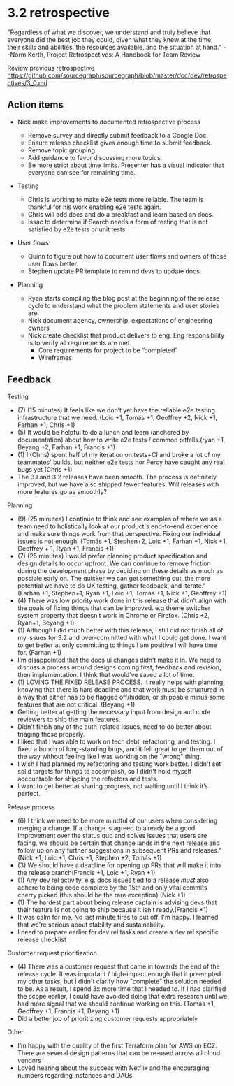 # 3.2 retrospective

"Regardless of what we discover, we understand and truly believe that everyone did the best job they could, given what they knew at the time, their skills and abilities, the resources available, and the situation at hand." --Norm Kerth, Project Retrospectives: A Handbook for Team Review

Review previous retrospective
https://github.com/sourcegraph/sourcegraph/blob/master/doc/dev/retrospectives/3_0.md

## Action items

- Nick make improvements to documented retrospective process

  - Remove survey and directly submit feedback to a Google Doc.
  - Ensure release checklist gives enough time to submit feedback.
  - Remove topic grouping.
  - Add guidance to favor discussing more topics.
  - Be more strict about time limits. Presenter has a visual indicator that everyone can see for remaining time.

- Testing

  - Chris is working to make e2e tests more reliable. The team is thankful for his work enabling e2e tests again.
  - Chris will add docs and do a breakfast and learn based on docs.
  - Issac to determine if Search needs a form of testing that is not satisfied by e2e tests or unit tests.

- User flows

  - Quinn to figure out how to document user flows and owners of those user flows better.
  - Stephen update PR template to remind devs to update docs.

- Planning
  - Ryan starts compiling the blog post at the beginning of the release cycle to understand what the problem statements and user stories are.
  - Nick document agency, ownership, expectations of engineering owners
  - Nick create checklist that product delivers to eng. Eng responsibility is to verify all requirements are met.
    - Core requirements for project to be “completed”
    - Wireframes

## Feedback

Testing

- (7) (15 minutes) It feels like we don’t yet have the reliable e2e testing infrastructure that we need. (Loic +1, Tomás +1, Geoffrey +2, Nick +1, Farhan +1, Chris +1)
- (5) It would be helpful to do a lunch and learn (anchored by documentation) about how to write e2e tests / common pitfalls.(ryan +1, Beyang +2, Farhan +1, Francis +1)
- (1) I (Chris) spent half of my iteration on tests+CI and broke a lot of my teammates' builds, but neither e2e tests nor Percy have caught any real bugs yet (Chris +1)
- The 3.1 and 3.2 releases have been smooth. The process is definitely improved, but we have also shipped fewer features. Will releases with more features go as smoothly?

Planning

- (9) (25 minutes) I continue to think and see examples of where we as a team need to holistically look at our product's end-to-end experience and make sure things work from that perspective. Fixing our individual issues is not enough. (Tomás +1, Stephen+2, Loic +1, Farhan +1, Nick +1, Geoffrey + 1, Ryan +1, Francis +1)
- (7) (25 minutes) I would prefer planning product specification and design details to occur upfront. We can continue to remove friction during the development phase by deciding on these details as much as possible early on. The quicker we can get something out, the more potential we have to do UX testing, gather feedback, and iterate." (Farhan +1, Stephen+1, Ryan +1, Loic +1, Tomás +1, Nick +1, Geoffrey +1)
- (4) There was low priority work done in this release that didn’t align with the goals of fixing things that can be improved. e.g theme switcher system property that doesn’t work in Chrome or Firefox. (Chris +2, Ryan+1, Beyang +1)
- (1) Although I did much better with this release, I still did not finish all of my issues for 3.2 and over-committed with what I could get done. I want to get better at only committing to things I am positive I will have time for. (Farhan +1)
- I’m disappointed that the docs ui changes didn’t make it in. We need to discuss a process around designs coming first, feedback and revision, then implementation. I think that would’ve saved a lot of time.
- (1) LOVING THE FIXED RELEASE PROCESS. It really helps with planning, knowing that there is hard deadline and that work must be structured in a way that either has to be flagged off/hidden, or shippable minus some features that are not critical. (Beyang +1)
- Getting better at getting the necessary input from design and code reviewers to ship the main features.
- Didn’t finish any of the auth-related issues, need to do better about triaging those properly.
- I liked that I was able to work on tech debt, refactoring, and testing. I fixed a bunch of long-standing bugs, and it felt great to get them out of the way without feeling like I was working on the "wrong" thing.
- I wish I had planned my refactoring and testing work better. I didn't set solid targets for things to accomplish, so I didn't hold myself accountable for shipping the refactors and tests.
- I want to get better at sharing progress, not waiting until I think it’s perfect.

Release process

- (6) I think we need to be more mindful of our users when considering merging a change. If a change is agreed to already be a good improvement over the status quo and solves issues that users are facing, we should be certain that change lands in the next release and follow up on any further suggestions in subsequent PRs and releases." (Nick +1, Loic +1, Chris +1, Stephen +2, Tomás +1)
- (3) We should have a deadline for opening up PRs that will make it into the release branch(Francis +1, Loic +1, Ryan +1)
- (1) Any dev rel activity, e.g. docs issues tied to a release _must_ also adhere to being code complete by the 15th and only vital commits cherry picked (this should be the rare exception) (Nick +1)
- (1) The hardest part about being release captain is advising devs that their feature is not going to ship because it isn’t ready.(Francis +1)
- It was calm for me. No last minute fires to put off. I'm happy. I learned that we're serious about stability and sustainability.
- I need to prepare earlier for dev rel tasks and create a dev rel specific release checklist

Customer request prioritization

- (4) There was a customer request that came in towards the end of the release cycle. It was important / high-impact enough that it preempted my other tasks, but I didn't clarify how "complete" the solution needed to be. As a result, I spend 3x more time that I needed to. If I had clarified the scope earlier, I could have avoided doing that extra research until we had more signal that we should continue working on this. (Tomás +1, Geoffrey +1, Francis +1, Beyang +1)
- Did a better job of prioritizing customer requests appropriately

Other

- I’m happy with the quality of the first Terraform plan for AWS on EC2. There are several design patterns that can be re-used across all cloud vendors
- Loved hearing about the success with Netflix and the encouraging numbers regarding instances and DAUs
